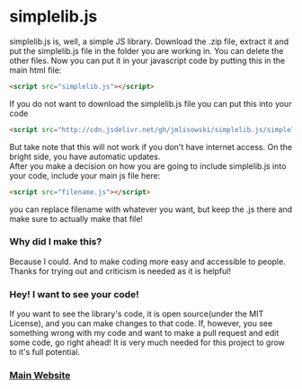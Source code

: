# simplelib.js
simplelib.js is, well, a simple JS library.
Download the .zip file, extract it and put the simplelib.js file in the folder you are working in. You can delete the other files.
Now you can put it in your javascript code by putting this in the main html file:
```html
<script src="simplelib.js"></script>
```  
If you do not want to download the simplelib.js file you can put this into your code
```html
<script src="http://cdn.jsdelivr.net/gh/jmlisowski/simplelib.js/simplelib.js"></script>
```
But take note that this will not work if you don't have internet access. On the bright side, you have automatic updates.  
After you make a decision on how you are going to include simplelib.js into your code, include your main js file here:
```html
<script src="filename.js"></script>
```
you can replace filename with whatever you want, but keep the .js there and make sure to actually make that file!
### Why did I make this?
Because I could. And to make coding more easy and accessible to people. Thanks for trying out and criticism is needed as it is helpful!  

### Hey! I want to see your code!
If you want to see the library's code, it is open source(under the MIT License), and you can make changes to that code. If, however, you see something wrong with my code and want to make a pull request and edit some code, go right ahead! It is very much needed for this project to grow to it's full potential.

### [Main Website](https://jmlisowski.github.io)
